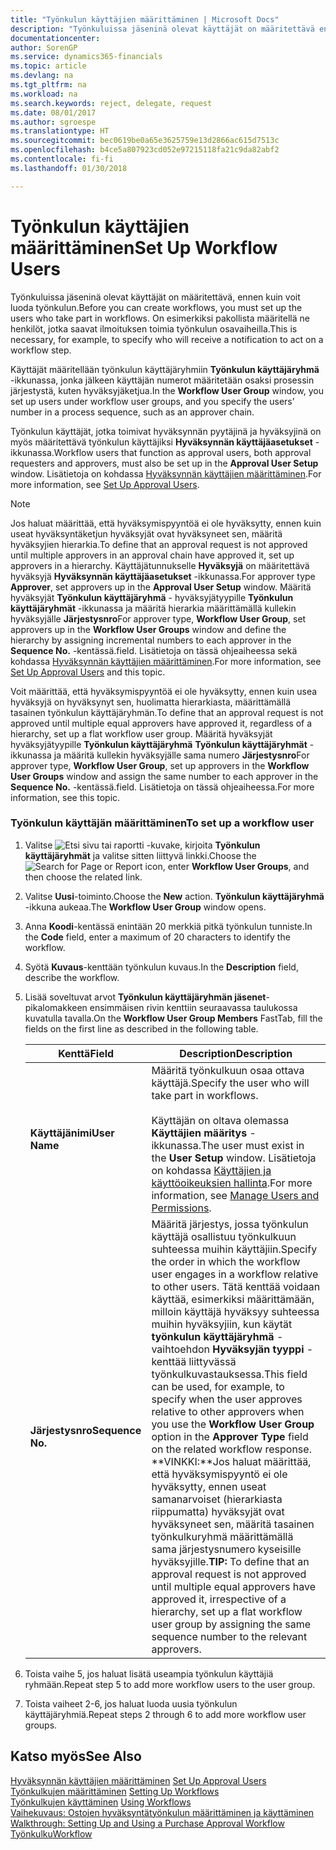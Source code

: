 ```yaml
---
title: "Työnkulun käyttäjien määrittäminen | Microsoft Docs"
description: "Työnkuluissa jäseninä olevat käyttäjät on määritettävä ennen kuin voit luoda työnkulun. On esimerkiksi pakollista määritellä ne henkilöt, jotka saavat ilmoituksen toimia työnkulun osavaiheilla."
documentationcenter: 
author: SorenGP
ms.service: dynamics365-financials
ms.topic: article
ms.devlang: na
ms.tgt_pltfrm: na
ms.workload: na
ms.search.keywords: reject, delegate, request
ms.date: 08/01/2017
ms.author: sgroespe
ms.translationtype: HT
ms.sourcegitcommit: bec0619be0a65e3625759e13d2866ac615d7513c
ms.openlocfilehash: b4ce5a807923cd052e97215118fa21c9da82abf2
ms.contentlocale: fi-fi
ms.lasthandoff: 01/30/2018

---
```

# <a name="set-up-workflow-users"></a><span data-ttu-id="d58fa-104">Työnkulun käyttäjien määrittäminen</span><span class="sxs-lookup"><span data-stu-id="d58fa-104">Set Up Workflow Users</span></span>
<span data-ttu-id="d58fa-105">Työnkuluissa jäseninä olevat käyttäjät on määritettävä, ennen kuin voit luoda työnkulun.</span><span class="sxs-lookup"><span data-stu-id="d58fa-105">Before you can create workflows, you must set up the users who take part in workflows.</span></span> <span data-ttu-id="d58fa-106">On esimerkiksi pakollista määritellä ne henkilöt, jotka saavat ilmoituksen toimia työnkulun osavaiheilla.</span><span class="sxs-lookup"><span data-stu-id="d58fa-106">This is necessary, for example, to specify who will receive a notification to act on a workflow step.</span></span>  

<span data-ttu-id="d58fa-107">Käyttäjät määritellään työnkulun käyttäjäryhmiin **Työnkulun käyttäjäryhmä** -ikkunassa, jonka jälkeen käyttäjän numerot määritetään osaksi prosessin järjestystä, kuten hyväksyjäketjua.</span><span class="sxs-lookup"><span data-stu-id="d58fa-107">In the **Workflow User Group** window, you set up users under workflow user groups, and you specify the users’ number in a process sequence, such as an approver chain.</span></span>  

<span data-ttu-id="d58fa-108">Työnkulun käyttäjät, jotka toimivat hyväksynnän pyytäjinä ja hyväksyjinä on myös määritettävä työnkulun käyttäjiksi **Hyväksynnän käyttäjäasetukset** -ikkunassa.</span><span class="sxs-lookup"><span data-stu-id="d58fa-108">Workflow users that function as approval users, both approval requesters and approvers, must also be set up in the **Approval User Setup** window.</span></span> <span data-ttu-id="d58fa-109">Lisätietoja on kohdassa [Hyväksynnän käyttäjien määrittäminen](across-how-to-set-up-approval-users.md).</span><span class="sxs-lookup"><span data-stu-id="d58fa-109">For more information, see [Set Up Approval Users](across-how-to-set-up-approval-users.md).</span></span>  

> [!NOTE]  
>  <span data-ttu-id="d58fa-110">Jos haluat määrittää, että hyväksymispyyntöä ei ole hyväksytty, ennen kuin useat hyväksyntäketjun hyväksyjät ovat hyväksyneet sen, määritä hyväksyjien hierarkia.</span><span class="sxs-lookup"><span data-stu-id="d58fa-110">To define that an approval request is not approved until multiple approvers in an approval chain have approved it, set up approvers in a hierarchy.</span></span> <span data-ttu-id="d58fa-111">Käyttäjätunnukselle **Hyväksyjä** on määritettävä hyväksyjä **Hyväksynnän käyttäjäasetukset** -ikkunassa.</span><span class="sxs-lookup"><span data-stu-id="d58fa-111">For approver type **Approver**, set approvers up in the **Approval User Setup** window.</span></span> <span data-ttu-id="d58fa-112">Määritä hyväksyjät **Työnkulun käyttäjäryhmä** - hyväksyjätyypille **Työnkulun käyttäjäryhmät** -ikkunassa ja määritä hierarkia määrittämällä kullekin hyväksyjälle **Järjestysnro**</span><span class="sxs-lookup"><span data-stu-id="d58fa-112">For approver type, **Workflow User Group**, set approvers up in the **Workflow User Groups** window and define the hierarchy by assigning incremental numbers to each approver in the **Sequence No.**</span></span> <span data-ttu-id="d58fa-113">-kentässä.</span><span class="sxs-lookup"><span data-stu-id="d58fa-113">field.</span></span> <span data-ttu-id="d58fa-114">Lisätietoja on tässä ohjeaiheessa sekä kohdassa [Hyväksynnän käyttäjien määrittäminen](across-how-to-set-up-approval-users.md).</span><span class="sxs-lookup"><span data-stu-id="d58fa-114">For more information, see [Set Up Approval Users](across-how-to-set-up-approval-users.md) and this topic.</span></span>  
>   
>  <span data-ttu-id="d58fa-115">Voit määrittää, että hyväksymispyyntöä ei ole hyväksytty, ennen kuin usea hyväksyjä on hyväksynyt sen, huolimatta hierarkiasta, määrittämällä tasainen työnkulun käyttäjäryhmän.</span><span class="sxs-lookup"><span data-stu-id="d58fa-115">To define that an approval request is not approved until multiple equal approvers have approved it, regardless of a hierarchy, set up a flat workflow user group.</span></span> <span data-ttu-id="d58fa-116">Määritä hyväksyjät hyväksyjätyypille **Työnkulun käyttäjäryhmä** **Työnkulun käyttäjäryhmät** -ikkunassa ja määritä kullekin hyväksyjälle sama numero **Järjestysnro**</span><span class="sxs-lookup"><span data-stu-id="d58fa-116">For approver type, **Workflow User Group**, set up approvers in the **Workflow User Groups** window and assign the same number to each approver in the **Sequence No.**</span></span> <span data-ttu-id="d58fa-117">-kentässä.</span><span class="sxs-lookup"><span data-stu-id="d58fa-117">field.</span></span> <span data-ttu-id="d58fa-118">Lisätietoja on tässä ohjeaiheessa.</span><span class="sxs-lookup"><span data-stu-id="d58fa-118">For more information, see this topic.</span></span>  

### <a name="to-set-up-a-workflow-user"></a><span data-ttu-id="d58fa-119">Työnkulun käyttäjän määrittäminen</span><span class="sxs-lookup"><span data-stu-id="d58fa-119">To set up a workflow user</span></span>  

1. <span data-ttu-id="d58fa-120">Valitse ![Etsi sivu tai raportti](media/ui-search/search_small.png "Etsi sivu tai raportti -kuvake") -kuvake, kirjoita **Työnkulun käyttäjäryhmät** ja valitse sitten liittyvä linkki.</span><span class="sxs-lookup"><span data-stu-id="d58fa-120">Choose the ![Search for Page or Report](media/ui-search/search_small.png "Search for Page or Report icon") icon, enter **Workflow User Groups**, and then choose the related link.</span></span>  
2. <span data-ttu-id="d58fa-121">Valitse **Uusi**-toiminto.</span><span class="sxs-lookup"><span data-stu-id="d58fa-121">Choose the **New** action.</span></span> <span data-ttu-id="d58fa-122">**Työnkulun käyttäjäryhmä** -ikkuna aukeaa.</span><span class="sxs-lookup"><span data-stu-id="d58fa-122">The **Workflow User Group** window opens.</span></span>  
3. <span data-ttu-id="d58fa-123">Anna **Koodi**-kentässä enintään 20 merkkiä pitkä työnkulun tunniste.</span><span class="sxs-lookup"><span data-stu-id="d58fa-123">In the **Code** field, enter a maximum of 20 characters to identify the workflow.</span></span>  
4. <span data-ttu-id="d58fa-124">Syötä **Kuvaus**-kenttään työnkulun kuvaus.</span><span class="sxs-lookup"><span data-stu-id="d58fa-124">In the **Description** field, describe the workflow.</span></span>  
5. <span data-ttu-id="d58fa-125">Lisää soveltuvat arvot **Työnkulun käyttäjäryhmän jäsenet**-pikalomakkeen ensimmäisen rivin kenttiin seuraavassa taulukossa kuvatulla tavalla.</span><span class="sxs-lookup"><span data-stu-id="d58fa-125">On the **Workflow User Group Members** FastTab, fill the fields on the first line as described in the following table.</span></span>  

    |<span data-ttu-id="d58fa-126">Kenttä</span><span class="sxs-lookup"><span data-stu-id="d58fa-126">Field</span></span>|<span data-ttu-id="d58fa-127">Description</span><span class="sxs-lookup"><span data-stu-id="d58fa-127">Description</span></span>|  
    |---------------------------------|---------------------------------------|  
    |<span data-ttu-id="d58fa-128">**Käyttäjänimi**</span><span class="sxs-lookup"><span data-stu-id="d58fa-128">**User Name**</span></span>|<span data-ttu-id="d58fa-129">Määritä työnkulkuun osaa ottava käyttäjä.</span><span class="sxs-lookup"><span data-stu-id="d58fa-129">Specify the user who will take part in workflows.</span></span><br /><br /> <span data-ttu-id="d58fa-130">Käyttäjän on oltava olemassa **Käyttäjien määritys** -ikkunassa.</span><span class="sxs-lookup"><span data-stu-id="d58fa-130">The user must exist in the **User Setup** window.</span></span> <span data-ttu-id="d58fa-131">Lisätietoja on kohdassa [Käyttäjien ja käyttöoikeuksien hallinta](ui-how-users-permissions.md).</span><span class="sxs-lookup"><span data-stu-id="d58fa-131">For more information, see [Manage Users and Permissions](ui-how-users-permissions.md).</span></span>|  
    |<span data-ttu-id="d58fa-132">**Järjestysnro**</span><span class="sxs-lookup"><span data-stu-id="d58fa-132">**Sequence No.**</span></span>|<span data-ttu-id="d58fa-133">Määritä järjestys, jossa työnkulun käyttäjä osallistuu työnkulkuun suhteessa muihin käyttäjiin.</span><span class="sxs-lookup"><span data-stu-id="d58fa-133">Specify the order in which the workflow user engages in a workflow relative to other users.</span></span> <span data-ttu-id="d58fa-134">Tätä kenttää voidaan käyttää, esimerkiksi määrittämään, milloin käyttäjä hyväksyy suhteessa muihin hyväksyjiin, kun käytät **työnkulun käyttäjäryhmä** -vaihtoehdon **Hyväksyjän tyyppi** -kenttää liittyvässä työnkulkuvastauksessa.</span><span class="sxs-lookup"><span data-stu-id="d58fa-134">This field can be used, for example, to specify when the user approves relative to other approvers when you use the **Workflow User Group** option in the **Approver Type** field on the related workflow response.</span></span> <span data-ttu-id="d58fa-135">**VINKKI:**Jos haluat määrittää, että hyväksymispyyntö ei ole hyväksytty, ennen useat samanarvoiset (hierarkiasta riippumatta) hyväksyjät ovat hyväksyneet sen, määritä tasainen työnkulkuryhmä määrittämällä sama järjestysnumero kyseisille hyväksyjille.</span><span class="sxs-lookup"><span data-stu-id="d58fa-135">**TIP:**  To define that an approval request is not approved until multiple equal approvers have approved it, irrespective of a hierarchy, set up a flat workflow user group by assigning the same sequence number to the relevant approvers.</span></span>|  
6. <span data-ttu-id="d58fa-136">Toista vaihe 5, jos haluat lisätä useampia työnkulun käyttäjiä ryhmään.</span><span class="sxs-lookup"><span data-stu-id="d58fa-136">Repeat step 5 to add more workflow users to the user group.</span></span>  
7. <span data-ttu-id="d58fa-137">Toista vaiheet 2-6, jos haluat luoda uusia työnkulun käyttäjäryhmiä.</span><span class="sxs-lookup"><span data-stu-id="d58fa-137">Repeat steps 2 through 6 to add more workflow user groups.</span></span>  

## <a name="see-also"></a><span data-ttu-id="d58fa-138">Katso myös</span><span class="sxs-lookup"><span data-stu-id="d58fa-138">See Also</span></span>  
<span data-ttu-id="d58fa-139">[Hyväksynnän käyttäjien määrittäminen](across-how-to-set-up-approval-users.md) </span><span class="sxs-lookup"><span data-stu-id="d58fa-139">[Set Up Approval Users](across-how-to-set-up-approval-users.md) </span></span>  
<span data-ttu-id="d58fa-140">[Työnkulkujen määrittäminen](across-set-up-workflows.md) </span><span class="sxs-lookup"><span data-stu-id="d58fa-140">[Setting Up Workflows](across-set-up-workflows.md) </span></span>  
<span data-ttu-id="d58fa-141">[Työnkulkujen käyttäminen](across-use-workflows.md) </span><span class="sxs-lookup"><span data-stu-id="d58fa-141">[Using Workflows](across-use-workflows.md) </span></span>  
<span data-ttu-id="d58fa-142">[Vaihekuvaus: Ostojen hyväksyntätyönkulun määrittäminen ja käyttäminen](walkthrough-setting-up-and-using-a-purchase-approval-workflow.md) </span><span class="sxs-lookup"><span data-stu-id="d58fa-142">[Walkthrough: Setting Up and Using a Purchase Approval Workflow](walkthrough-setting-up-and-using-a-purchase-approval-workflow.md) </span></span>  
[<span data-ttu-id="d58fa-143">Työnkulku</span><span class="sxs-lookup"><span data-stu-id="d58fa-143">Workflow</span></span>](across-workflow.md)   

